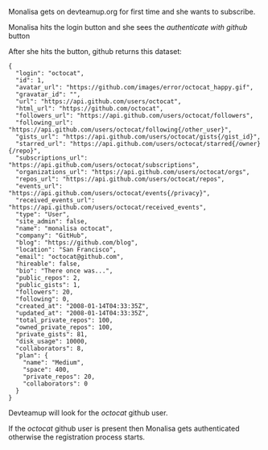 Monalisa gets on devteamup.org for first time and she wants to subscribe.

Monalisa hits the login button and she sees the _authenticate with github_ button

After she hits the button, github returns this dataset:

    {
      "login": "octocat",
      "id": 1,
      "avatar_url": "https://github.com/images/error/octocat_happy.gif",
      "gravatar_id": "",
      "url": "https://api.github.com/users/octocat",
      "html_url": "https://github.com/octocat",
      "followers_url": "https://api.github.com/users/octocat/followers",
      "following_url": "https://api.github.com/users/octocat/following{/other_user}",
      "gists_url": "https://api.github.com/users/octocat/gists{/gist_id}",
      "starred_url": "https://api.github.com/users/octocat/starred{/owner}{/repo}",
      "subscriptions_url": "https://api.github.com/users/octocat/subscriptions",
      "organizations_url": "https://api.github.com/users/octocat/orgs",
      "repos_url": "https://api.github.com/users/octocat/repos",
      "events_url": "https://api.github.com/users/octocat/events{/privacy}",
      "received_events_url": "https://api.github.com/users/octocat/received_events",
      "type": "User",
      "site_admin": false,
      "name": "monalisa octocat",
      "company": "GitHub",
      "blog": "https://github.com/blog",
      "location": "San Francisco",
      "email": "octocat@github.com",
      "hireable": false,
      "bio": "There once was...",
      "public_repos": 2,
      "public_gists": 1,
      "followers": 20,
      "following": 0,
      "created_at": "2008-01-14T04:33:35Z",
      "updated_at": "2008-01-14T04:33:35Z",
      "total_private_repos": 100,
      "owned_private_repos": 100,
      "private_gists": 81,
      "disk_usage": 10000,
      "collaborators": 8,
      "plan": {
        "name": "Medium",
        "space": 400,
        "private_repos": 20,
        "collaborators": 0
      }
    }

Devteamup will look for the _octocat_ github user.

If the _octocat_ github user is present then Monalisa gets authenticated otherwise the registration process starts.


